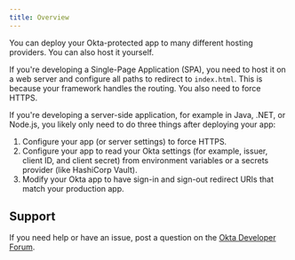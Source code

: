 ```yaml
---
title: Overview
---
```

You can deploy your Okta-protected app to many different hosting providers. You can also host it yourself.

If you're developing a Single-Page Application (SPA), you need to host it on a web server and configure all paths to redirect to `index.html`. This is because your framework handles the routing. You also need to force HTTPS.

If you're developing a server-side application, for example in Java, .NET, or Node.js, you likely only need to do three things after deploying your app:

1. Configure your app (or server settings) to force HTTPS.
2. Configure your app to read your Okta settings (for example, issuer, client ID, and client secret) from environment variables or a secrets provider (like HashiCorp Vault).
2. Modify your Okta app to have sign-in and sign-out redirect URIs that match your production app.

## Support

If you need help or have an issue, post a question on the [Okta Developer Forum](https://devforum.okta.com).

<NextSectionLink/>
